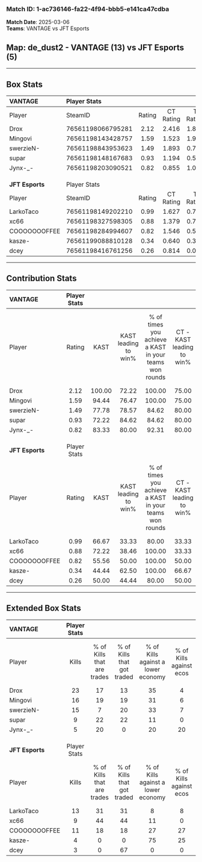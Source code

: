 ### Match ID: 1-ac736146-fa22-4f94-bbb5-e141ca47cdba  
**Match Date**: 2025-03-06  
**Teams**: VANTAGE vs JFT Esports  

## **Map**: de_dust2 - VANTAGE (13) vs JFT Esports (5)  
---  

## Box Stats  

| **VANTAGE**     | Player Stats      |        |           |          |        |       |       |         |        |      |     |
| :- | :- | :-: | :-: | :-: | :-: | :-: | :-: | :-: | :-: | :-: | :-: |
| Player          | SteamID           | Rating | CT Rating | T Rating |  KAST  |  ADR  | Kills | Assists | Deaths | K/D  | HS% |
| Drox            | 76561198066795281 |  2.12  |   2.416   |  1.896   | 100.00 | 129.8 |  23   |    9    |   8    | 2.88 | 56  |
| Mingovi         | 76561198143428757 |  1.59  |   1.523   |  1.989   | 94.44  | 73.9  |  16   |    2    |   6    | 2.67 | 25  |
| swerzieN-       | 76561198843953623 |  1.49  |   1.893   |  0.744   | 77.78  | 122.2 |  15   |    9    |   10   | 1.50 | 80  |
| supar           | 76561198148167683 |  0.93  |   1.194   |  0.570   | 72.22  | 50.5  |   9   |    2    |   9    | 1.00 | 55  |
| Jynx-_-         | 76561198203090521 |  0.82  |   0.855   |  1.011   | 83.33  | 33.8  |   5   |    1    |   7    | 0.71 | 40  |
|                 |                   |        |           |          |        |       |       |         |        |      |     |
|                 |                   |        |           |          |        |       |       |         |        |      |     |
|                 |                   |        |           |          |        |       |       |         |        |      |     |
| **JFT Esports** | Player Stats      |        |           |          |        |       |       |         |        |      |     |
| Player          | SteamID           | Rating | CT Rating | T Rating |  KAST  |  ADR  | Kills | Assists | Deaths | K/D  | HS% |
| LarkoTaco       | 76561198149202210 |  0.99  |   1.627   |  0.755   | 66.67  | 72.2  |  13   |    5    |   15   | 0.87 | 46  |
| xc66            | 76561198327598305 |  0.88  |   1.379   |  0.746   | 72.22  | 64.2  |   9   |    1    |   12   | 0.75 | 33  |
| COOOOOOOFFEE    | 76561198284994607 |  0.82  |   1.546   |  0.546   | 55.56  | 63.9  |  11   |    1    |   13   | 0.85 | 63  |
| kasze-          | 76561199088810128 |  0.34  |   0.640   |  0.319   | 44.44  | 40.3  |   4   |    8    |   14   | 0.29 | 75  |
| dcey            | 76561198416761256 |  0.26  |   0.814   |  0.069   | 50.00  | 27.9  |   3   |    2    |   14   | 0.21 | 33  |
---  

## Contribution Stats  

| **VANTAGE**     | Player Stats |        |                      |                                                        |                           |                                                             |                          |                                                            |
| :- | :-: | :-: | :-: | :-: | :-: | :-: | :-: | :-: |
| Player          |    Rating    |  KAST  | KAST leading to win% | % of times you achieve a KAST in your teams won rounds | CT - KAST leading to win% | CT - % of times you achieve a KAST in your teams won rounds | T - KAST leading to win% | T - % of times you achieve a KAST in your teams won rounds |
| Drox            |     2.12     | 100.00 |        72.22         |                         100.00                         |           75.00           |                           100.00                            |          66.67           |                           100.00                           |
| Mingovi         |     1.59     | 94.44  |        76.47         |                         100.00                         |           75.00           |                           100.00                            |          80.00           |                           100.00                           |
| swerzieN-       |     1.49     | 77.78  |        78.57         |                         84.62                          |           80.00           |                            88.89                            |          75.00           |                           75.00                            |
| supar           |     0.93     | 72.22  |        84.62         |                         84.62                          |           80.00           |                            88.89                            |          100.00          |                           75.00                            |
| Jynx-_-         |     0.82     | 83.33  |        80.00         |                         92.31                          |           80.00           |                            88.89                            |          80.00           |                           100.00                           |
|                 |              |        |                      |                                                        |                           |                                                             |                          |                                                            |
|                 |              |        |                      |                                                        |                           |                                                             |                          |                                                            |
|                 |              |        |                      |                                                        |                           |                                                             |                          |                                                            |
| **JFT Esports** | Player Stats |        |                      |                                                        |                           |                                                             |                          |                                                            |
| Player          |    Rating    |  KAST  | KAST leading to win% | % of times you achieve a KAST in your teams won rounds | CT - KAST leading to win% | CT - % of times you achieve a KAST in your teams won rounds | T - KAST leading to win% | T - % of times you achieve a KAST in your teams won rounds |
| LarkoTaco       |     0.99     | 66.67  |        33.33         |                         80.00                          |           33.33           |                           100.00                            |          33.33           |                           66.67                            |
| xc66            |     0.88     | 72.22  |        38.46         |                         100.00                         |           33.33           |                           100.00                            |          42.86           |                           100.00                           |
| COOOOOOOFFEE    |     0.82     | 55.56  |        50.00         |                         100.00                         |           50.00           |                           100.00                            |          50.00           |                           100.00                           |
| kasze-          |     0.34     | 44.44  |        62.50         |                         100.00                         |           66.67           |                           100.00                            |          60.00           |                           100.00                           |
| dcey            |     0.26     | 50.00  |        44.44         |                         80.00                          |           50.00           |                           100.00                            |          40.00           |                           66.67                            |
---  

## Extended Box Stats  

| **VANTAGE**     | Player Stats |                            |                            |                                    |                         |                              |                                 |        |                             |                                     |                          |                               |                            |
| :- | :-: | :-: | :-: | :-: | :-: | :-: | :-: | :-: | :-: | :-: | :-: | :-: | :-: |
| Player          |    Kills     | % of Kills that are trades | % of Kills that got traded | % of Kills against a lower economy | % of Kills against ecos | % of Kills that are flawless | % of Kills that are close duels | Deaths | % of Deaths that get traded | % of Deaths against a lower economy | % of Deaths against ecos | % of Deaths that are flawless | % of Deaths that are close |
| Drox            |      23      |             17             |             13             |                 35                 |            4            |              70              |                9                |   8    |             50              |                 25                  |            0             |              75               |             0              |
| Mingovi         |      16      |             19             |             19             |                 31                 |            6            |              88              |                6                |   6    |             50              |                 17                  |            0             |              67               |             0              |
| swerzieN-       |      15      |             7              |             20             |                 33                 |            7            |              67              |                0                |   10   |              0              |                 30                  |            0             |              50               |             10             |
| supar           |      9       |             22             |             22             |                 11                 |            0            |              67              |               11                |   9    |             22              |                 11                  |            0             |              44               |             0              |
| Jynx-_-         |      5       |             20             |             0              |                 20                 |           20            |              80              |                0                |   7    |             43              |                 43                  |            0             |              43               |             14             |
|                 |              |                            |                            |                                    |                         |                              |                                 |        |                             |                                     |                          |                               |                            |
|                 |              |                            |                            |                                    |                         |                              |                                 |        |                             |                                     |                          |                               |                            |
|                 |              |                            |                            |                                    |                         |                              |                                 |        |                             |                                     |                          |                               |                            |
| **JFT Esports** | Player Stats |                            |                            |                                    |                         |                              |                                 |        |                             |                                     |                          |                               |                            |
| Player          |    Kills     | % of Kills that are trades | % of Kills that got traded | % of Kills against a lower economy | % of Kills against ecos | % of Kills that are flawless | % of Kills that are close duels | Deaths | % of Deaths that get traded | % of Deaths against a lower economy | % of Deaths against ecos | % of Deaths that are flawless | % of Deaths that are close |
| LarkoTaco       |      13      |             31             |             31             |                 8                  |            8            |              54              |                8                |   15   |             13              |                 13                  |            7             |              73               |             0              |
| xc66            |      9       |             44             |             44             |                 11                 |            0            |              67              |               11                |   12   |             17              |                 17                  |            8             |              58               |             8              |
| COOOOOOOFFEE    |      11      |             18             |             18             |                 27                 |           27            |              55              |                0                |   13   |             15              |                  0                  |            0             |              77               |             8              |
| kasze-          |      4       |             0              |             0              |                 75                 |           25            |              50              |                0                |   14   |             21              |                  7                  |            7             |              86               |             7              |
| dcey            |      3       |             0              |             67             |                 0                  |            0            |              67              |                0                |   14   |             14              |                  0                  |            0             |              79               |             7              |
